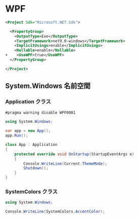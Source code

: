 # WPF

```xml
<Project Sdk="Microsoft.NET.Sdk">

  <PropertyGroup>
    <OutputType>Exe</OutputType>
    <TargetFramework>net9.0-windows</TargetFramework>
    <ImplicitUsings>enable</ImplicitUsings>
    <Nullable>enable</Nullable>
+    <UseWPF>true</UseWPF>
  </PropertyGroup>

</Project>
```

## System.Windows 名前空間

### Application クラス

```csharp
#pragma warning disable WPF0001

using System.Windows;

var app = new App();
app.Run();

class App : Application
{
    protected override void OnStartup(StartupEventArgs e)
    {
        Console.WriteLine(Current.ThemeMode);
        Shutdown();
    }
}
```

### SystemColors クラス

```csharp
using System.Windows;

Console.WriteLine(SystemColors.AccentColor);
```

